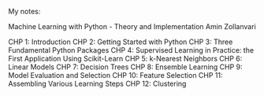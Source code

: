 My notes:

Machine Learning with Python - Theory and Implementation
Amin Zollanvari

CHP 1: Introduction
CHP 2: Getting Started with Python
CHP 3: Three Fundamental Python Packages
CHP 4: Supervised Learning in Practice: the First Application Using Scikit-Learn
CHP 5: k-Nearest Neighbors
CHP 6: Linear Models
CHP 7: Decision Trees
CHP 8: Ensemble Learning
CHP 9: Model Evaluation and Selection
CHP 10: Feature Selection
CHP 11: Assembling Various Learning Steps
CHP 12: Clustering
